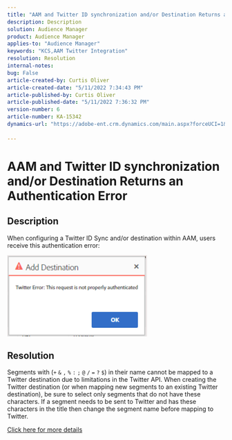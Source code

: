 ```yaml
---
title: "AAM and Twitter ID synchronization and/or Destination Returns an Authentication Error"
description: Description
solution: Audience Manager
product: Audience Manager
applies-to: "Audience Manager"
keywords: "KCS,AAM Twitter Integration"
resolution: Resolution
internal-notes: 
bug: False
article-created-by: Curtis Oliver
article-created-date: "5/11/2022 7:34:43 PM"
article-published-by: Curtis Oliver
article-published-date: "5/11/2022 7:36:32 PM"
version-number: 6
article-number: KA-15342
dynamics-url: "https://adobe-ent.crm.dynamics.com/main.aspx?forceUCI=1&pagetype=entityrecord&etn=knowledgearticle&id=79f73d63-61d1-ec11-a7b5-00224809c196"

---
```

# AAM and Twitter ID synchronization and/or Destination Returns an Authentication Error

## Description


When configuring a Twitter ID Sync and/or destination within AAM, users receive this authentication error:

![](assets/___80f73d63-61d1-ec11-a7b5-00224809c196___.png)


## Resolution


Segments with (`+` `&` `,` `%` `:` `;` `@` `/` `=` `?` `$`) in their name cannot be mapped to a Twitter destination due to limitations in the Twitter API. When creating the Twitter destination (or when mapping new segments to an existing Twitter destination), be sure to select only segments that do not have these characters. If a segment needs to be sent to Twitter and has these characters in the title then change the segment name before mapping to Twitter.

[Click here for more details](https://experienceleague.adobe.com/docs/audience-manager/user-guide/features/destinations/device-based/twitter-tailored-audiences.html?lang=en#segment-mapping-considerations)
